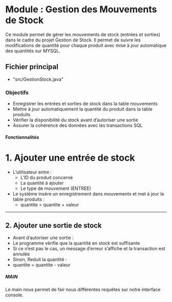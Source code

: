 #  Module : Gestion des Mouvements de Stock
Ce module permet de gérer les mouvements de stock (entrées et sorties) dans le cadre du projet Gestion de Stock. 
Il permet de suivre les modifications de quantité pour chaque produit avec mise à jour automatique des quantités sur MYSQL.

##  Fichier principal
- "src/GestionStock.java"

### Objectifs

- Enregistrer les entrées et sorties de stock dans la table mouvements
- Mettre à jour automatiquement la quantité du produit dans la table produits
- Vérifier la disponibilité du stock avant d’autoriser une sortie
- Assurer la cohérence des données avec les transactions SQL


#### Fonctionnalités
# 1. Ajouter une entrée de stock

- L’utilisateur entre :
  - L’ID du produit concerné
  - La quantité à ajouter
  - Le type de mouvement (ENTREE)
- Le système insère un enregistrement dans mouvements et met à jour la table produits :
  - quantite = quantite + valeur

---

##  2. Ajouter une sortie de stock

- Avant d’autoriser une sortie :
- Le programme vérifie que la quantité en stock est suffisante
- Si ce n’est pas le cas, un message d’erreur s’affiche et la transaction est annulée
- Sinon, Reduit la quantité :
- quantite = quantite - valeur

##### MAIN
Le main nous permet de fair nous différentes requêtes sur notre interface console.

